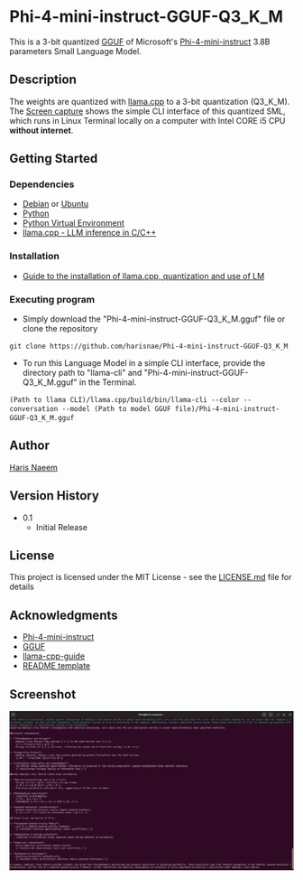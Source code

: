 # Phi-4-mini-instruct-GGUF-Q3_K_M

This is a 3-bit quantized [GGUF](https://github.com/ggml-org/ggml/blob/master/docs/gguf.md) of Microsoft's [Phi-4-mini-instruct](https://github.com/marketplace/models/azureml/Phi-4-mini-instruct) 3.8B parameters Small Language Model.

## Description

The weights are quantized with [llama.cpp](https://github.com/ggml-org/llama.cpp) to a 3-bit quantization (Q3_K_M). The [Screen capture](https://github.com/harisnae/Phi-4-mini-instruct-GGUF-Q3_K_M/blob/main/SCREENSHOT-Phi-4-mini-instruct-GGUF-Q3_K_M_interactive_mode.png) shows the simple CLI interface of this quantized SML, which runs in Linux Terminal locally on a computer with Intel CORE i5 CPU **without internet**.

## Getting Started

### Dependencies

* [Debian](https://www.debian.org/distrib/) or [Ubuntu](https://ubuntu.com/download)
* [Python](https://github.com/python/cpython)
* [Python Virtual Environment](https://github.com/pypa/virtualenv)
* [llama.cpp - LLM inference in C/C++ ](https://github.com/ggml-org/llama.cpp)

### Installation

* [Guide to the installation of llama.cpp, quantization and use of LM](https://github.com/SteelPh0enix/steelph0enix.github.io/blob/master/content/posts/llama-cpp-guide.md)

### Executing program

* Simply download the "Phi-4-mini-instruct-GGUF-Q3_K_M.gguf" file or clone the repository
```
git clone https://github.com/harisnae/Phi-4-mini-instruct-GGUF-Q3_K_M
```
* To run this Language Model in a simple CLI interface, provide the directory path to "llama-cli" and "Phi-4-mini-instruct-GGUF-Q3_K_M.gguf" in the Terminal.
```
(Path to llama CLI)/llama.cpp/build/bin/llama-cli --color --conversation --model (Path to model GGUF file)/Phi-4-mini-instruct-GGUF-Q3_K_M.gguf
```

## Author

[Haris Naeem ](https://github.com/harisnae)

## Version History

* 0.1
    * Initial Release

## License

This project is licensed under the MIT License - see the [LICENSE.md](/LICENSE.md) file for details

## Acknowledgments

* [Phi-4-mini-instruct](https://huggingface.co/microsoft/Phi-4-mini-instruct)
* [GGUF](https://github.com/ggml-org/ggml/blob/master/docs/gguf.md)
* [llama-cpp-guide](https://github.com/SteelPh0enix/steelph0enix.github.io/blob/master/content/posts/llama-cpp-guide.md)
* [README template](https://gist.github.com/DomPizzie/7a5ff55ffa9081f2de27c315f5018afc)

## Screenshot

![Phi-4-mini-instruct-GGUF-Q3_K_M](/SCREENSHOT-Phi-4-mini-instruct-GGUF-Q3_K_M_interactive_mode.png?raw=true)
